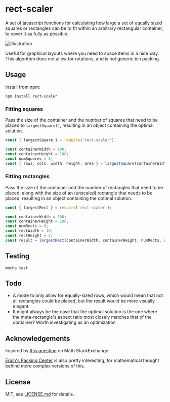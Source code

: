 # rect-scaler

A set of javascript functions for calculating how large a set of equally sized squares or rectangles can be to fit within an arbitrary rectangular container, to cover it as fully as possible.

![Illustration](illustration.png?raw=true "Illustration")

Useful for graphical layouts where you need to space items in a nice way. This algorithm does not allow for rotations, and is not generic bin packing.

## Usage

Install from npm:

```
npm install rect-scaler
```

### Fitting squares

Pass the size of the container and the number of squares that need to be placed to `largestSquare()`,
resulting in an object containing the optimal solution.

```js
const { largestSquare } = require('rect-scaler');

const containerWidth = 100;
const containerHeight = 100;
const numSquares = 8;
const { rows, cols, width, height, area } = largestSquare(containerWidth, containerHeight, numSquares);
```

### Fitting rectangles

Pass the size of the container and the number of rectangles that need to be placed,
along with the size of an (unscaled) rectangle that needs to be placed,
resulting in an object containing the optimal solution.

```js
const { largestRect } = require('rect-scaler');

const containerWidth = 100;
const containerHeight = 100;
const numRects = 8;
const rectWidth = 10;
const rectHeight = 2;
const result = largestRect(containerWidth, containerHeight, numRects, rectWidth, rectHeight);
```

## Testing

```
mocha test
```

## Todo

- A mode to only allow for equally-sized rows, which would mean that not all rectangles could be placed, but the result would be more visually elegant.
- It might always be the case that the optimal solution is the one where the meta-rectangle's aspect ratio most closely matches that of the container? Worth investigating as an optimization


## Acknowledgements

Inspired by [this question](https://math.stackexchange.com/questions/466198) on Math StackExchange.

[Erich's Packing Center](https://www2.stetson.edu/~efriedma/packing.html) is also pretty interesting, for mathematical thought behind more complex versions of this.

## License

MIT, see [LICENSE.md](http://github.com/fzembow/fit-rect/blob/master/LICENSE.md) for details.
